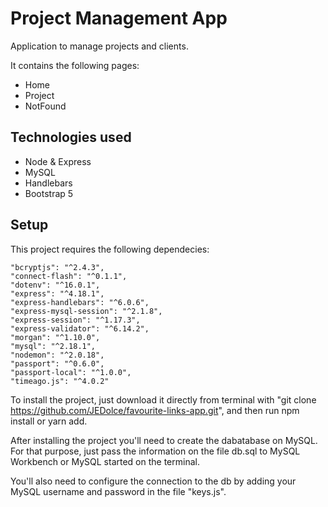 # Project Management App

Application to manage projects and clients. 

It contains the following pages:

  - Home
  - Project
  - NotFound

## Technologies used

- Node & Express
- MySQL 
- Handlebars
- Bootstrap 5

## Setup

This project requires the following dependecies:
    
    "bcryptjs": "^2.4.3",
    "connect-flash": "^0.1.1",
    "dotenv": "^16.0.1",
    "express": "^4.18.1",
    "express-handlebars": "^6.0.6",
    "express-mysql-session": "^2.1.8",
    "express-session": "^1.17.3",
    "express-validator": "^6.14.2",
    "morgan": "^1.10.0",
    "mysql": "^2.18.1",
    "nodemon": "^2.0.18",
    "passport": "^0.6.0",
    "passport-local": "^1.0.0",
    "timeago.js": "^4.0.2"

To install the project, just download it directly from terminal with "git clone https://github.com/JEDolce/favourite-links-app.git", and then run npm install or yarn add. 

After installing the project you'll need to create the dabatabase on MySQL. For that purpose, just pass the information on the file db.sql to MySQL Workbench or MySQL started on the terminal.

You'll also need to configure the connection to the db by adding your MySQL username and password in the file "keys.js".